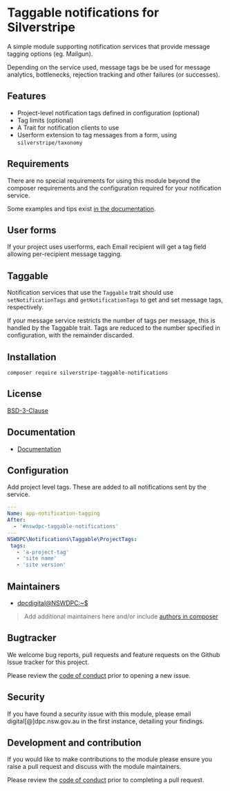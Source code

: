 # Taggable notifications for Silverstripe

A simple module supporting notification services that provide message tagging options (eg. Mailgun).

Depending on the service used, message tags be be used for message analytics, bottlenecks, rejection tracking and other failures (or successes).

## Features

- Project-level notification tags defined in configuration (optional)
- Tag limits (optional)
- A Trait for notification clients to use
- Userform extension to tag messages from a form, using `silverstripe/taxonomy`

## Requirements

There are no special requirements for using this module beyond the composer requirements and the configuration required for your notification service.

Some examples and tips exist [in the documentation](./docs/en/001_index.md).

## User forms

If your project uses userforms, each Email recipient will get a tag field allowing per-recipient message tagging.

## Taggable

Notification services that use the `Taggable` trait should use `setNotificationTags` and `getNotificationTags` to get and set message tags, respectively.

If your message service restricts the number of tags per message, this is handled by the Taggable trait. Tags are reduced to the number specified in configuration, with the remainder discarded.

## Installation

```shell
composer require silverstripe-taggable-notifications
```

## License

[BSD-3-Clause](./LICENSE.md)

## Documentation

* [Documentation](./docs/en/001_index.md)

## Configuration

Add project level tags. These are added to all notifications sent by the service.

```yaml
---
Name: app-notification-tagging
After:
  - '#nswdpc-taggable-notifications'
---
NSWDPC\Notifications\Taggable\ProjectTags:
 tags:
   - 'a-project-tag'
   - 'site name'
   - 'site version'
```

## Maintainers

+ [dpcdigital@NSWDPC:~$](https://dpc.nsw.gov.au)

> Add additional maintainers here and/or include [authors in composer](https://getcomposer.org/doc/04-schema.md#authors)

## Bugtracker

We welcome bug reports, pull requests and feature requests on the Github Issue tracker for this project.

Please review the [code of conduct](./code-of-conduct.md) prior to opening a new issue.

## Security

If you have found a security issue with this module, please email digital[@]dpc.nsw.gov.au in the first instance, detailing your findings.

## Development and contribution

If you would like to make contributions to the module please ensure you raise a pull request and discuss with the module maintainers.

Please review the [code of conduct](./code-of-conduct.md) prior to completing a pull request.
